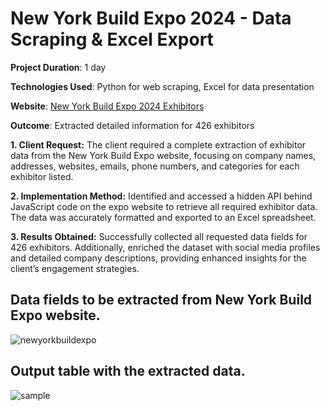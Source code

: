 # New York Build Expo 2024 - Data Scraping & Excel Export

**Project Duration**: 1 day

**Technologies Used**: Python for web scraping, Excel for data presentation

**Website**: [New York Build Expo 2024 Exhibitors](https://newyorkbuildexpo.com/2024-exhibitors)

**Outcome**: Extracted detailed information for 426 exhibitors

**1. Client Request:**
The client required a complete extraction of exhibitor data from the New York Build Expo website, focusing on company names, addresses, websites, emails, phone numbers, and categories for each exhibitor listed.

**2. Implementation Method:**
Identified and accessed a hidden API behind JavaScript code on the expo website to retrieve all required exhibitor data. The data was accurately formatted and exported to an Excel spreadsheet.

**3. Results Obtained:**
Successfully collected all requested data fields for 426 exhibitors. Additionally, enriched the dataset with social media profiles and detailed company descriptions, providing enhanced insights for the client’s engagement strategies.

## Data fields to be extracted from New York Build Expo website.
![newyorkbuildexpo](https://github.com/TechBeme/Connect365/assets/101749351/5f6155ef-c675-4a86-924e-8256ac9ce9cc)

## Output table with the extracted data.
![sample](https://github.com/TechBeme/NewYorkBuildExpo/assets/101749351/1b4d3cf3-e47b-4a75-bd8a-f88ee72c6bef)

